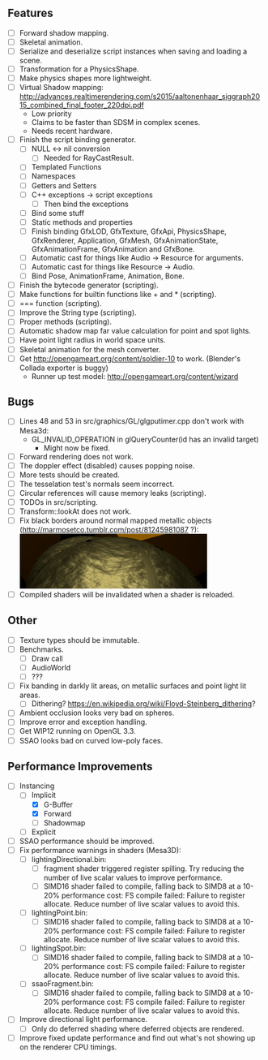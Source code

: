 ## Features
- [ ] Forward shadow mapping.
- [ ] Skeletal animation.
- [ ] Serialize and deserialize script instances when saving and loading a scene.
- [ ] Transformation for a PhysicsShape.
- [ ] Make physics shapes more lightweight.
- [ ] Virtual Shadow mapping: http://advances.realtimerendering.com/s2015/aaltonenhaar_siggraph2015_combined_final_footer_220dpi.pdf
    - Low priority
    - Claims to be faster than SDSM in complex scenes.
    - Needs recent hardware.
- [ ] Finish the script binding generator.
    - [ ] NULL <-> nil conversion
        - [ ] Needed for RayCastResult.
    - [ ] Templated Functions
    - [ ] Namespaces
    - [ ] Getters and Setters
    - [ ] C++ exceptions -> script exceptions
        - [ ] Then bind the exceptions
    - [ ] Bind some stuff
    - [ ] Static methods and properties
    - [ ] Finish binding GfxLOD, GfxTexture, GfxApi, PhysicsShape, GfxRenderer, Application, GfxMesh, GfxAnimationState, GfxAnimationFrame, GfxAnimation and GfxBone.
    - [ ] Automatic cast for things like Audio -> Resource for arguments.
    - [ ] Automatic cast for things like Resource -> Audio.
    - [ ] Bind Pose, AnimationFrame, Animation, Bone.
- [ ] Finish the bytecode generator (scripting).
- [ ] Make functions for builtin functions like + and * (scripting).
- [ ] === function (scripting).
- [ ] Improve the String type (scripting).
- [ ] Proper methods (scripting).
- [ ] Automatic shadow map far value calculation for point and spot lights.
- [ ] Have point light radius in world space units.
- [ ] Skeletal animation for the mesh converter.
- [ ] Get http://opengameart.org/content/soldier-10 to work. (Blender's Collada exporter is buggy)
    - Runner up test model: http://opengameart.org/content/wizard

## Bugs
- [ ] Lines 48 and 53 in src/graphics/GL/glgputimer.cpp don't work with Mesa3d:
    - GL_INVALID_OPERATION in glQueryCounter(id has an invalid target)
        - Might now be fixed.
- [ ] Forward rendering does not work.
- [ ] The doppler effect (disabled) causes popping noise.
- [ ] More tests should be created.
- [ ] The tesselation test's normals seem incorrect.
- [ ] Circular references will cause memory leaks (scripting).
- [ ] TODOs in src/scripting.
- [ ] Transform::lookAt does not work.
- [ ] Fix black borders around normal mapped metallic objects (http://marmosetco.tumblr.com/post/81245981087 ?):
![screenshot](https://github.com/pendingchaos/WIP12/blob/bb30dd17101832bb91269d62e5e4c86a91d77d3e/metallic%20border%20bug.png)
- [ ] Compiled shaders will be invalidated when a shader is reloaded.

## Other
- [ ] Texture types should be immutable.
- [ ] Benchmarks.
    - [ ] Draw call
    - [ ] AudioWorld
    - [ ] ???
- [ ] Fix banding in darkly lit areas, on metallic surfaces and point light lit areas.
    - [ ] Dithering? https://en.wikipedia.org/wiki/Floyd-Steinberg_dithering?
- [ ] Ambient occlusion looks very bad on spheres.
- [ ] Improve error and exception handling.
- [ ] Get WIP12 running on OpenGL 3.3.
- [ ] SSAO looks bad on curved low-poly faces.

## Performance Improvements
- [ ] Instancing
    - [ ] Implicit
        - [x] G-Buffer
        - [x] Forward
        - [ ] Shadowmap
    - [ ] Explicit
- [ ] SSAO performance should be improved.
- [ ] Fix performance warnings in shaders (Mesa3D):
    - [ ] lightingDirectional.bin:
        - [ ] fragment shader triggered register spilling.  Try reducing the number of live scalar values to improve performance.
        - [ ] SIMD16 shader failed to compile, falling back to SIMD8 at a 10-20% performance cost: FS compile failed: Failure to register allocate.  Reduce number of live scalar values to avoid this.
    - [ ] lightingPoint.bin:
        - [ ] SIMD16 shader failed to compile, falling back to SIMD8 at a 10-20% performance cost: FS compile failed: Failure to register allocate.  Reduce number of live scalar values to avoid this.
    - [ ] lightingSpot.bin:
        - [ ] SIMD16 shader failed to compile, falling back to SIMD8 at a 10-20% performance cost: FS compile failed: Failure to register allocate.  Reduce number of live scalar values to avoid this.
    - [ ] ssaoFragment.bin:
        - [ ] SIMD16 shader failed to compile, falling back to SIMD8 at a 10-20% performance cost: FS compile failed: Failure to register allocate.  Reduce number of live scalar values to avoid this.
- [ ] Improve directional light performance.
    - [ ] Only do deferred shading where deferred objects are rendered.
- [ ] Improve fixed update performance and find out what's not showing up on the renderer CPU timings.
